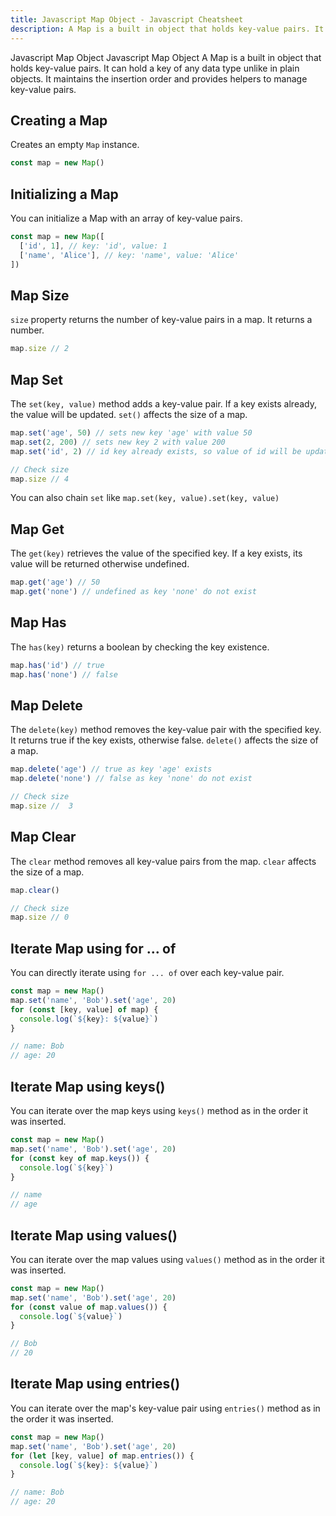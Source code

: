 ```yaml
---
title: Javascript Map Object - Javascript Cheatsheet
description: A Map is a built in object that holds key-value pairs. It can hold a key of any data type unlike in plain objects. It maintains the insertion order and provides helpers to manage key-value pairs.
---
```


<base-title :title="frontmatter.title" :description="frontmatter.description">
Javascript Map Object
</base-title>

<base-disclaimer>
  <base-disclaimer-title>
    Javascript Map Object
  </base-disclaimer-title>
  <base-disclaimer-content>
    A Map is a built in object that holds key-value pairs. It can hold a key of any data type unlike in plain objects. It maintains the insertion order and provides helpers to manage key-value pairs.
  </base-disclaimer-content>
</base-disclaimer>

## Creating a Map

Creates an empty `Map` instance.

```javascript
const map = new Map()
```

## Initializing a Map

You can initialize a Map with an array of key-value pairs.

```javascript
const map = new Map([
  ['id', 1], // key: 'id', value: 1
  ['name', 'Alice'], // key: 'name', value: 'Alice'
])
```

## Map Size

`size` property returns the number of key-value pairs in a map.
It returns a number.

```javascript
map.size // 2
```

## Map Set

The `set(key, value)` method adds a key-value pair.
If a key exists already, the value will be updated.
`set()` affects the size of a map.

```javascript
map.set('age', 50) // sets new key 'age' with value 50
map.set(2, 200) // sets new key 2 with value 200
map.set('id', 2) // id key already exists, so value of id will be updated to 2

// Check size
map.size // 4
```

You can also chain `set` like `map.set(key, value).set(key, value)`

## Map Get

The `get(key)` retrieves the value of the specified key.
If a key exists, its value will be returned otherwise undefined.

```javascript
map.get('age') // 50
map.get('none') // undefined as key 'none' do not exist
```

## Map Has

The `has(key)` returns a boolean by checking the key existence.

```javascript
map.has('id') // true
map.has('none') // false
```

## Map Delete

The `delete(key)` method removes the key-value pair with the specified key.
It returns true if the key exists, otherwise false.
`delete()` affects the size of a map.

```javascript
map.delete('age') // true as key 'age' exists
map.delete('none') // false as key 'none' do not exist

// Check size
map.size //  3
```

## Map Clear

The `clear` method removes all key-value pairs from the map.
`clear` affects the size of a map.

```javascript
map.clear()

// Check size
map.size // 0
```

## Iterate Map using for ... of

You can directly iterate using `for ... of` over each key-value pair.

```javascript
const map = new Map()
map.set('name', 'Bob').set('age', 20)
for (const [key, value] of map) {
  console.log(`${key}: ${value}`)
}

// name: Bob
// age: 20
```

## Iterate Map using keys()

You can iterate over the map keys using `keys()` method as in the order it was inserted.

```javascript
const map = new Map()
map.set('name', 'Bob').set('age', 20)
for (const key of map.keys()) {
  console.log(`${key}`)
}

// name
// age
```

## Iterate Map using values()

You can iterate over the map values using `values()` method as in the order it was inserted.

```javascript
const map = new Map()
map.set('name', 'Bob').set('age', 20)
for (const value of map.values()) {
  console.log(`${value}`)
}

// Bob
// 20
```

## Iterate Map using entries()

You can iterate over the map's key-value pair using `entries()` method as in the order it was inserted.

```javascript
const map = new Map()
map.set('name', 'Bob').set('age', 20)
for (let [key, value] of map.entries()) {
  console.log(`${key}: ${value}`)
}

// name: Bob
// age: 20
```
